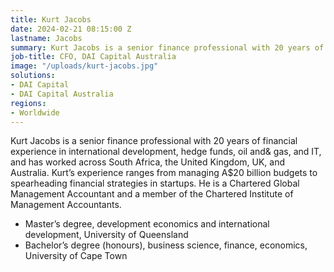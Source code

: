 ```yaml
---
title: Kurt Jacobs
date: 2024-02-21 08:15:00 Z
lastname: Jacobs
summary: Kurt Jacobs is a senior finance professional with 20 years of financial experience.
job-title: CFO, DAI Capital Australia
image: "/uploads/kurt-jacobs.jpg"
solutions:
- DAI Capital
- DAI Capital Australia
regions:
- Worldwide
---
```


Kurt Jacobs is a senior finance professional with 20 years of financial experience in international development, hedge funds, oil and& gas, and IT, and has worked across South Africa, the United Kingdom, UK, and Australia. Kurt’s experience ranges from managing A$20 billion budgets to spearheading financial strategies in startups. He is a Chartered Global Management Accountant and a member of the Chartered Institute of Management Accountants.

* Master’s degree, development economics and international development, University of Queensland
* Bachelor’s degree (honours), business science, finance, economics, University of Cape Town

